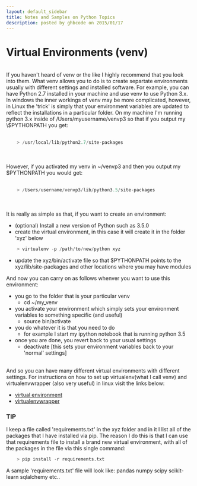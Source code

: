 ```yaml
---
layout: default_sidebar
title: Notes and Samples on Python Topics
description: posted by ghbcode on 2015/01/17
---
```

# Virtual Environments (venv)
<br>
If you haven't heard of venv or the like I highly recommend that you look into them. What venv allows you to do is to create separtate environments usually with different settings and installed software. For example, you can have Python 2.7 installed in your machine and use venv to use Python 3.x. In windows the inner workings of venv may be more complicated, however, in Linux the 'trick' is simply that your environment variables are updated to reflect the installations in a particular folder. On my machine I'm running python 3.x inside of /Users/myusername/venvp3 so that if you output my \$PYTHONPATH you get:<br>
<br>

``` python
    > /usr/local/lib/python2.7/site-packages
```

<br><br>
However, if you activated my venv in ~/venvp3 and then you output my \$PYTHONPATH you would get:<br><br>

``` python
    > /Users/username/venvp3/lib/python3.5/site-packages
```    

<br><br>
It is really as simple as that, if you want to create an environment:
- (optional) Install a new version of Python such as 3.5.0
- create the virtual environment, in this case it will create it in the folder 'xyz' below
``` python
    > virtualenv -p /path/to/new/python xyz
```
- update the xyz/bin/activate file so that $PYTHONPATH points to the xyz/lib/site-packages and other locations where you may have modules


And now you can carry on as follows whenver you want to use this environment:<br>
- you go to the folder that is your particular venv
  - cd ~/my_venv
- you activate your environment which simply sets your environment variables to something specific (and useful)
  - source bin/activate
- you do whatever it is that you need to do
  - for example I start my ipython notebook that is running python 3.5
- once you are done, you revert back to your usual settings 
  - deactivate [this sets your environment variables back to your 'normal' settings]
<br><br>

And so you can have many different virtual environments with different settings. For instructions on how to set up virtualenv(what I call venv) and virtualenvwrapper (also very useful) in linux visit the links below:
- [virtual environment](https://wiki.archlinux.org/index.php/Python/Virtual_environment)
- [virtualenvwrapper](http://virtualenvwrapper.readthedocs.io/en/latest/)

### TIP

I keep a file called 'requirements.txt' in the xyz folder and in it I list all of the packages that I have installed via pip. The reason I do this is that I can use that requirements file to install a brand new virtual environment, with all of the packages in the file via this single command:

``` python
    > pip install -r requirements.txt
```

A sample 'requirements.txt' file will look like:
pandas
numpy
scipy
scikit-learn
sqlalchemy
etc..
